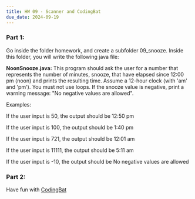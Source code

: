 ```yaml
---
title: HW 09 - Scanner and CodingBat
due_date: 2024-09-19
---
```


### Part 1:

Go inside the folder homework, and create a subfolder 09_snooze. Inside this folder, you will write the following java file:

**NoonSnooze.java:** This program should ask the user for a number that represents the number of minutes, snooze, that have elapsed since 12:00 pm (noon) and prints the resulting time. Assume a 12-hour clock (with 'am' and 'pm'). You must not use loops. If the snooze value is negative, print a warning message: "No negative values are allowed".

Examples:

If the user input is 50, the output should be 12:50 pm

If the user input is 100, the output should be 1:40 pm

If the user input is 721, the output should be 12:01 am

If the user input is 11111, the output should be 5:11 am

If the user input is -10, the output should be No negative values are allowed

### Part 2:

Have fun with [CodingBat](https://codingbat.com/home/jnovillo@stuy.edu/apcsa)

